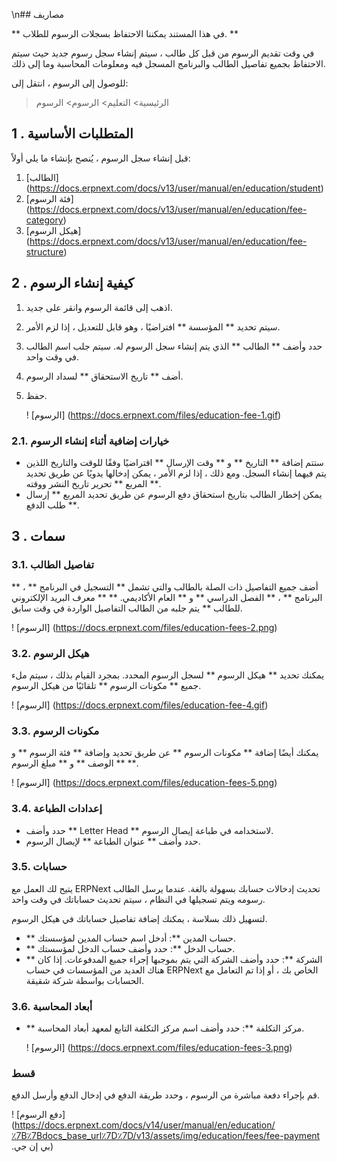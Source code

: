 \n## مصاريف

** في هذا المستند يمكننا الاحتفاظ بسجلات الرسوم للطلاب. **

في وقت تقديم الرسوم من قبل كل طالب ، سيتم إنشاء سجل رسوم جديد حيث سيتم الاحتفاظ بجميع تفاصيل الطالب والبرنامج المسجل فيه ومعلومات المحاسبة وما إلى ذلك.

للوصول إلى الرسوم ، انتقل إلى:

> الرئيسية> التعليم> الرسوم> الرسوم

## 1 \. المتطلبات الأساسية

قبل إنشاء سجل الرسوم ، يُنصح بإنشاء ما يلي أولاً:

1. [الطالب] (https://docs.erpnext.com/docs/v13/user/manual/en/education/student)
2. [فئة الرسوم] (https://docs.erpnext.com/docs/v13/user/manual/en/education/fee-category)
3. [هيكل الرسوم] (https://docs.erpnext.com/docs/v13/user/manual/en/education/fee-structure)

## 2 \. كيفية إنشاء الرسوم

1. اذهب إلى قائمة الرسوم وانقر على جديد.
2. سيتم تحديد ** المؤسسة ** افتراضيًا ، وهو قابل للتعديل ، إذا لزم الأمر.
3. حدد وأضف ** الطالب ** الذي يتم إنشاء سجل الرسوم له. سيتم جلب اسم الطالب في وقت واحد.
4. أضف ** تاريخ الاستحقاق ** لسداد الرسوم.
5. حفظ.
    
    ! [الرسوم] (https://docs.erpnext.com/files/education-fee-1.gif)
    

### 2.1. خيارات إضافية أثناء إنشاء الرسوم

* ستتم إضافة ** التاريخ ** و ** وقت الإرسال ** افتراضيًا وفقًا للوقت والتاريخ اللذين يتم فيهما إنشاء السجل. ومع ذلك ، إذا لزم الأمر ، يمكن إدخالها يدويًا عن طريق تحديد المربع ** تحرير تاريخ النشر ووقته **.
* يمكن إخطار الطالب بتاريخ استحقاق دفع الرسوم عن طريق تحديد المربع ** إرسال طلب الدفع **.

## 3 \. سمات

### 3.1. تفاصيل الطالب

أضف جميع التفاصيل ذات الصلة بالطالب والتي تشمل ** التسجيل في البرنامج ** ، ** البرنامج ** ، ** الفصل الدراسي ** و ** العام الأكاديمي. ** ** معرف البريد الإلكتروني للطالب ** يتم جلبه من الطالب التفاصيل الواردة في وقت سابق.

! [الرسوم] (https://docs.erpnext.com/files/education-fees-2.png)

### 3.2. هيكل الرسوم

يمكنك تحديد ** هيكل الرسوم ** لسجل الرسوم المحدد. بمجرد القيام بذلك ، سيتم ملء جميع ** مكونات الرسوم ** تلقائيًا من هيكل الرسوم.

! [الرسوم] (https://docs.erpnext.com/files/education-fee-4.gif)

### 3.3. مكونات الرسوم

يمكنك أيضًا إضافة ** مكونات الرسوم ** عن طريق تحديد وإضافة ** فئة الرسوم ** و ** الوصف ** و ** مبلغ الرسوم **.

! [الرسوم] (https://docs.erpnext.com/files/education-fees-5.png)

### 3.4. إعدادات الطباعة

* حدد وأضف ** Letter Head ** لاستخدامه في طباعة إيصال الرسوم.
* حدد وأضف ** عنوان الطباعة ** لإيصال الرسوم.

### 3.5. حسابات

يتيح لك العمل مع ERPNext تحديث إدخالات حسابك بسهولة بالغة. عندما يرسل الطالب رسومه ويتم تسجيلها في النظام ، سيتم تحديث حساباتك في وقت واحد.

لتسهيل ذلك بسلاسة ، يمكنك إضافة تفاصيل حساباتك في هيكل الرسوم.

* ** حساب المدين **: أدخل اسم حساب المدين لمؤسستك.
* ** حساب الدخل **: حدد وأضف حساب الدخل لمؤسستك.
* ** الشركة **: حدد وأضف الشركة التي يتم بموجبها إجراء جميع المدفوعات. إذا كان هناك العديد من المؤسسات في حساب ERPNext الخاص بك ، أو إذا تم التعامل مع الحسابات بواسطة شركة شقيقة.

### 3.6. أبعاد المحاسبة

* ** مركز التكلفة **: حدد وأضف اسم مركز التكلفة التابع لمعهد أبعاد المحاسبة.
    
    ! [الرسوم] (https://docs.erpnext.com/files/education-fees-3.png)
    

### قسط

قم بإجراء دفعة مباشرة من الرسوم ، وحدد طريقة الدفع في إدخال الدفع وأرسل الدفع.

! [دفع الرسوم] (https://docs.erpnext.com/docs/v14/user/manual/en/education/٪7B٪7Bdocs_base_url٪7D٪7D/v13/assets/img/education/fees/fee-payment .بي إن جي)